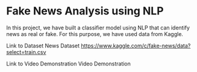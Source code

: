 # Fake News Analysis using NLP
In this project, we have built a classifier model using NLP that can identify news as real or fake. For this purpose, we have used data from Kaggle.

Link to Dataset
News Dataset https://www.kaggle.com/c/fake-news/data?select=train.csv

Link to Video Demonstration
Video Demonstration
